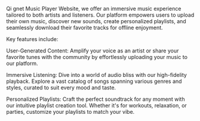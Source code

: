 
Qi gnet Music Player Website, we offer an immersive music experience tailored to both artists and listeners. Our platform empowers users to upload their own music, discover new sounds, create personalized playlists, and seamlessly download their favorite tracks for offline enjoyment.

Key features include:

User-Generated Content: Amplify your voice as an artist or share your favorite tunes with the community by effortlessly uploading your music to our platform.

Immersive Listening: Dive into a world of audio bliss with our high-fidelity playback. Explore a vast catalog of songs spanning various genres and styles, curated to suit every mood and taste.

Personalized Playlists: Craft the perfect soundtrack for any moment with our intuitive playlist creation tool. Whether it's for workouts, relaxation, or parties, customize your playlists to match your vibe.
